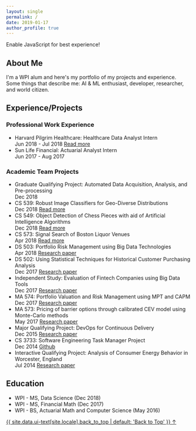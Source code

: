 ```yaml
---
layout: single
permalink: /
date: 2019-01-17
author_profile: true
---
```


<noscript><p class="notice--warning">Enable JavaScript for best experience!</p></noscript>

<h2 id="about">About Me</h2>

<p>
I'm a WPI alum and here's my portfolio of my projects and experience. Some things that describe me: AI & ML enthusiast, developer, researcher, and world citizen.</p>

<h2 id="projects">Experience/Projects</h2>

<h3 id="acad">Professional Work Experience</h3>
<ul class="ul1">
    <li>Harvard Pilgrim Healthcare: Healthcare Data Analyst Intern</li>
        <i class="fa fa-calendar fa-fw"></i> Jun 2018 - Jul 2018
        <a class="a_class" href="/hphc/">
            <i class="fa fa-link fa-fw"></i> Read more
        </a>
    <li>Sun Life Financial: Actuarial Analyst Intern</li>
        <i class="fa fa-calendar fa-fw"></i> Jun 2017 - Aug 2017
</ul>

<h3 id="acad">Academic Team Projects</h3>
<ul class="ul1">
    <li>Graduate Qualifying Project: Automated Data Acquisition, Analysis, and Pre-processing</li>
        <i class="fa fa-calendar fa-fw"></i> Dec 2018
    <li>CS 539: Robust Image Classifiers for Geo-Diverse Distributions</li>
        <i class="fa fa-calendar fa-fw"></i> Dec 2018
        <a class="a_class" href="/blog/PythonProjectsJanMeetup/">
            <i class="fa fa-link fa-fw"></i> Read more
        </a>
    <li>CS 549: Object Detection of Chess Pieces with aid of Artificial Intelligence Algorithms</li>
        <i class="fa fa-calendar fa-fw"></i> Dec 2018
        <a class="a_class" href="/blog/PythonProjectsJanMeetup/">
            <i class="fa fa-link fa-fw"></i> Read more
        </a>
    <li>CS 573: Signal Search of Boston Liquor Venues</li>
        <i class="fa fa-calendar fa-fw"></i> Apr 2018
        <a class="a_class" href="/proj/datavisfinal/">
            <i class="fa fa-link fa-fw"></i> Read more
        </a>
    <li>DS 503: Portfolio Risk Management using Big Data Technologies</li>
        <i class="fa fa-calendar fa-fw"></i> Apr 2018
        <a class="a_class" href="/assets/img/Final_Proposal_503.pdf" target="_blank">
            <i class="fa fa-book fa-fw"></i> Research paper
        </a>
    <li>DS 502: Using Statistical Techniques for Historical Customer Purchasing Analysis</li>
        <i class="fa fa-calendar fa-fw"></i> Dec 2017
        <a class="a_class" href="/assets/img/DS502-FINAL_Paper.pdf" target="_blank">
            <i class="fa fa-book fa-fw"></i> Research paper
        </a>
    <li>Independent Study: Evaluation of Fintech Companies using Big Data Tools</li>
        <i class="fa fa-calendar fa-fw"></i> Dec 2017
        <a class="a_class" href="/assets/img/Fintech-Graduate-Final-Report_V2-draft.pdf" target="_blank">
            <i class="fa fa-book fa-fw"></i> Research paper
        </a>
    <li>MA 574: Portfolio Valuation and Risk Management using MPT and CAPM</li>
        <i class="fa fa-calendar fa-fw"></i> Dec 2017
        <a class="a_class" href="/assets/img/MA_574_Final_Report.pdf" target="_blank">
            <i class="fa fa-book fa-fw"></i> Research paper
        </a>
    <li>MA 573: Pricing of barrier options through calibrated CEV model using Monte-Carlo methods</li>
        <i class="fa fa-calendar fa-fw"></i> May 2017
        <a class="a_class" href="/assets/img/ma573_project(FINAL).pdf" target="_blank">
            <i class="fa fa-book fa-fw"></i> Research paper
        </a>
    <li>Major Qualifying Project: DevOps for Continuous Delivery</li>
        <i class="fa fa-calendar fa-fw"></i> Dec 2015
        <a class="a_class" href="/assets/img/WallSt_Barclays2_paper_final_withMathMQP.pdf" target="_blank">
            <i class="fa fa-book fa-fw"></i> Research paper
        </a>
    <li>CS 3733: Software Engineering Task Manager Project</li>
        <i class="fa fa-calendar fa-fw"></i> Dec 2014
        <a class="a_class" href="https://github.com/SixAppeal/wpi-suite" target="_blank">
            <i class="fa fa-code fa-fw"></i> Github
        </a>
    <li>Interactive Qualifying Project: Analysis of Consumer Energy Behavior in Worcester, England</li>
        <i class="fa fa-calendar fa-fw"></i> Jul 2014
        <a class="a_class" href="/assets/img/Analyis_of_consumer_energy_behavior_in_the_Arboretum_IQP.pdf" target="_blank">
            <i class="fa fa-book fa-fw"></i> Research paper
        </a>
    
</ul>

<h2 id="education">Education</h2>

<ul>
    <li>WPI - MS, Data Science (Dec 2018)</li>
    <li>WPI - MS, Financial Math (Dec 2017)</li>
    <li>WPI - BS, Actuarial Math and Computer Science (May 2016)</li>
</ul>

<a href="#page-title" class="back-to-top"> {{ site.data.ui-text[site.locale].back_to_top | default: 'Back to Top' }} &uarr;
</a>


